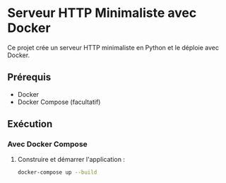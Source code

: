 # Serveur HTTP Minimaliste avec Docker

Ce projet crée un serveur HTTP minimaliste en Python et le déploie avec Docker.

## Prérequis
- Docker
- Docker Compose (facultatif)

## Exécution

### Avec Docker Compose
1. Construire et démarrer l'application :
   ```bash
   docker-compose up --build
